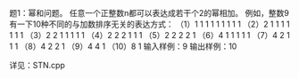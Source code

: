 题1：幂和问题。
任意一个正整数n都可以表达成若干个2的幂相加。
例如，整数9有一下10种不同的与加数排序无关的表达方式：
（1）1 1 1 1 1 1 1 1 1
（2）2 1 1 1 1 1 1 1
（3）2 2 1 1 1 1 1
（4）2 2 2 1 1 1
（5）2 2 2 2 1
（6）4 1 1 1 1 1
（7）4 2 1 1 1
（8）4 2 2 1
（9）4 4 1
（10）8 1
输入样例：9
输出样例：10

详见：STN.cpp
